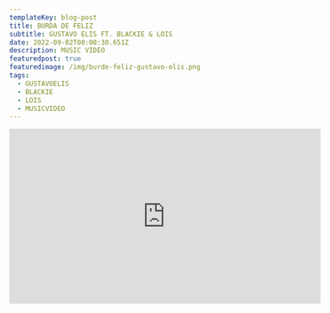 ```yaml
---
templateKey: blog-post
title: BURDA DE FELIZ
subtitle: GUSTAVO ELIS FT. BLACKIE & LOIS
date: 2022-09-02T00:00:30.651Z
description: MUSIC VIDEO
featuredpost: true
featuredimage: /img/burde-feliz-gustavo-elis.png
tags:
  - GUSTAVOELIS
  - BLACKIE
  - LOIS
  - MUSICVIDEO
---
```

<iframe width="560" height="315" src="https://www.youtube.com/embed/2KFtAU2l8K0" title="YouTube video player" frameborder="0" allow="accelerometer; autoplay; clipboard-write; encrypted-media; gyroscope; picture-in-picture" allowfullscreen></iframe>